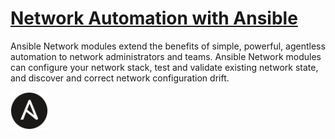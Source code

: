 # [Network Automation with Ansible](https://docs.ansible.com/ansible/2.9/network/index.html)

Ansible Network modules extend the benefits of simple, powerful, agentless automation to network administrators and teams. Ansible Network modules can configure your network stack, test and validate existing network state, and discover and correct network configuration drift.

<div>
  <img src="https://github.com/devicons/devicon/blob/master/icons/ansible/ansible-original.svg" title="Ansible" alt="Ansible" width="60" height="60"/>
</div>  
